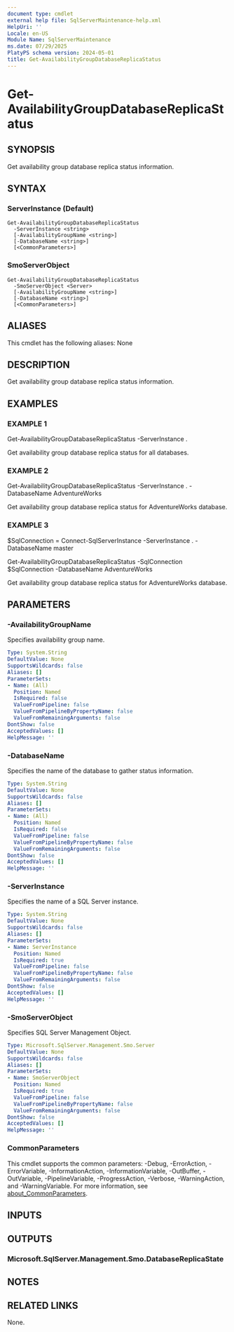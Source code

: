 ```yaml
---
document type: cmdlet
external help file: SqlServerMaintenance-help.xml
HelpUri: ''
Locale: en-US
Module Name: SqlServerMaintenance
ms.date: 07/29/2025
PlatyPS schema version: 2024-05-01
title: Get-AvailabilityGroupDatabaseReplicaStatus
---
```


# Get-AvailabilityGroupDatabaseReplicaStatus

## SYNOPSIS

Get availability group database replica status information.

## SYNTAX

### ServerInstance (Default)

```
Get-AvailabilityGroupDatabaseReplicaStatus
  -ServerInstance <string>
  [-AvailabilityGroupName <string>]
  [-DatabaseName <string>]
  [<CommonParameters>]
```

### SmoServerObject

```
Get-AvailabilityGroupDatabaseReplicaStatus
  -SmoServerObject <Server>
  [-AvailabilityGroupName <string>]
  [-DatabaseName <string>]
  [<CommonParameters>]
```

## ALIASES

This cmdlet has the following aliases:
  None

## DESCRIPTION

Get availability group database replica status information.

## EXAMPLES

### EXAMPLE 1

Get-AvailabilityGroupDatabaseReplicaStatus -ServerInstance .

Get availability group database replica status for all databases.

### EXAMPLE 2

Get-AvailabilityGroupDatabaseReplicaStatus -ServerInstance . -DatabaseName AdventureWorks

Get availability group database replica status for AdventureWorks database.

### EXAMPLE 3

$SqlConnection = Connect-SqlServerInstance -ServerInstance . -DatabaseName master

Get-AvailabilityGroupDatabaseReplicaStatus -SqlConnection $SqlConnection -DatabaseName AdventureWorks

Get availability group database replica status for AdventureWorks database.

## PARAMETERS

### -AvailabilityGroupName

Specifies availability group name.

```yaml
Type: System.String
DefaultValue: None
SupportsWildcards: false
Aliases: []
ParameterSets:
- Name: (All)
  Position: Named
  IsRequired: false
  ValueFromPipeline: false
  ValueFromPipelineByPropertyName: false
  ValueFromRemainingArguments: false
DontShow: false
AcceptedValues: []
HelpMessage: ''
```

### -DatabaseName

Specifies the name of the database to gather status information.

```yaml
Type: System.String
DefaultValue: None
SupportsWildcards: false
Aliases: []
ParameterSets:
- Name: (All)
  Position: Named
  IsRequired: false
  ValueFromPipeline: false
  ValueFromPipelineByPropertyName: false
  ValueFromRemainingArguments: false
DontShow: false
AcceptedValues: []
HelpMessage: ''
```

### -ServerInstance

Specifies the name of a SQL Server instance.

```yaml
Type: System.String
DefaultValue: None
SupportsWildcards: false
Aliases: []
ParameterSets:
- Name: ServerInstance
  Position: Named
  IsRequired: true
  ValueFromPipeline: false
  ValueFromPipelineByPropertyName: false
  ValueFromRemainingArguments: false
DontShow: false
AcceptedValues: []
HelpMessage: ''
```

### -SmoServerObject

Specifies SQL Server Management Object.

```yaml
Type: Microsoft.SqlServer.Management.Smo.Server
DefaultValue: None
SupportsWildcards: false
Aliases: []
ParameterSets:
- Name: SmoServerObject
  Position: Named
  IsRequired: true
  ValueFromPipeline: false
  ValueFromPipelineByPropertyName: false
  ValueFromRemainingArguments: false
DontShow: false
AcceptedValues: []
HelpMessage: ''
```

### CommonParameters

This cmdlet supports the common parameters: -Debug, -ErrorAction, -ErrorVariable,
-InformationAction, -InformationVariable, -OutBuffer, -OutVariable, -PipelineVariable,
-ProgressAction, -Verbose, -WarningAction, and -WarningVariable. For more information, see
[about_CommonParameters](https://go.microsoft.com/fwlink/?LinkID=113216).

## INPUTS

## OUTPUTS

### Microsoft.SqlServer.Management.Smo.DatabaseReplicaState



## NOTES




## RELATED LINKS

None.

